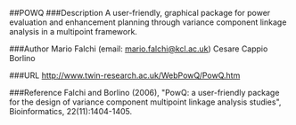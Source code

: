 ##POWQ
###Description
A user-friendly, graphical package for power evaluation and enhancement planning through variance component linkage analysis in a multipoint framework.

###Author
Mario Falchi (email: mario.falchi@kcl.ac.uk) Cesare Cappio Borlino

###URL
http://www.twin-research.ac.uk/WebPowQ/PowQ.htm

###Reference
Falchi and Borlino (2006), "PowQ: a user-friendly package for the design of variance component multipoint linkage analysis studies", Bioinformatics, 22(11):1404-1405.


